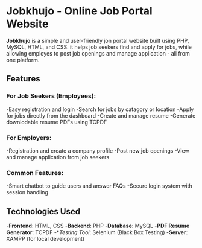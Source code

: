 # Jobkhujo - Online Job Portal Website

**Jobkhujo** is a simple and user-friendly jon portal website built using PHP, MySQL, HTML, and CSS. it helps job seekers find and apply for jobs, while allowing employes to post job openings and manage application - all from one platform.

## Features

### For Job Seekers (Employees):
-Easy registration and login
-Search for jobs by catagory or location
-Apply for jobs directly from the dashboard
-Create and manage resume
-Generate downlodable resume PDFs using TCPDF

### For Employers:
-Registration and create a company profile
-Post new job openings
-View and manage application from job seekers

### Common Features:
-Smart chatbot to guide users and answer FAQs
-Secure login system with session handling

## Technologies Used
-**Frontend**: HTML, CSS
-**Backend**: PHP
-**Database**: MySQL
-**PDF Resume Generator**: TCPDF
-**Testing Tool*: Selenium (Black Box Testing)
-**Server**: XAMPP (for local development)


